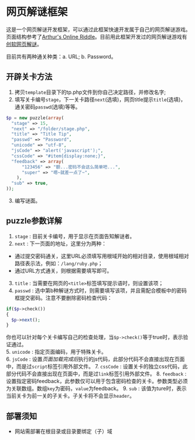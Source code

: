 # 网页解谜框架
这是一个网页解谜开发框架，可以通过此框架快速开发属于自己的网页解谜游戏。页面结构参考了[Arthur's Online Riddle](http://riddle.arthurluk.net)。目前用此框架开发过的网页解谜游戏有[创软网页解谜](http://puzzle.sxisa.com)。

目前共有两种通关种类：a. URL; b. Password。

## 开辟关卡方法
1. 拷贝`template`目录下的tp.php文件到你自己决定路径，并修改名字;
2. 填写关卡编号`stage`，下一关卡路径`next`(选填)，网页title提示`title`(选填)，通关密码`passwd`(选填)等等。
```php
$p = new puzzle(array(
  "stage" => 15,
  "next" => "/folder/stage.php",
  "title" => "Title Tip",
  "passwd" => "Password",
  "unicode" => "utf-8",
  "jsCode" => "alert('javascript');",
  "cssCode" => "#item{display:none;}",
  "feedback" => array(
      "123456" => "额...密码不会这么简单吧...",
      "super" => "嗯~就差一点了~",
    ),
  "sub" => true,
));
```
3. 编写谜面。

## puzzle参数详解
1. `stage` : 目前关卡编号，用于显示在页面告知解谜者。
2. `next` : 下一页面的地址，这里分为两种：  
 - 通过提交密码通关，这里URL必须填写用根域开始的相对目录，使用根域相对路径表示法，例如：`/lang/ruby.php`；  
 - 通过URL方式通关，则根据需要填写即可。
3. `title` : 当需要在网页的`<title>`标签填写提示语时，则设置该项；
4. `passwd` : 选中第b种解谜方式时，则需要填写该项，并且需配合模板中的密码框提交密码。注意不要删除密码检查代码：
```php
if($p->check())
{
  $p->next();
}
```
你也可以针对每个关卡编写自己的检查处理，当`$p->check()`等于true时，表示验证通过。  
5. `unicode` : 指定页面编码，用于特殊关卡。  
6. `jsCode` :  设置*页面加载完成后*执行的js代码，此部分代码不会直接出现在页面中，而是过`script`标签引用外部文件。
7. `cssCode` : 设置关卡的独立css代码，此部分代码不会直接出现在页面中，而是过`link`标签引用外部文件。
8. `feedback` : 设置指定密码feedback，此参数仅可以用于包含密码检查的关卡。参数类型必须为关联数组。数组`key`为密码，`value`为feedback。
9. `sub` : 该值为ture时，表示当前关卡为前一关的子关卡。子关卡将不会显示`header`。

## **部署须知**  
- 网站需部署在根目录或目录要绑定（子）域
